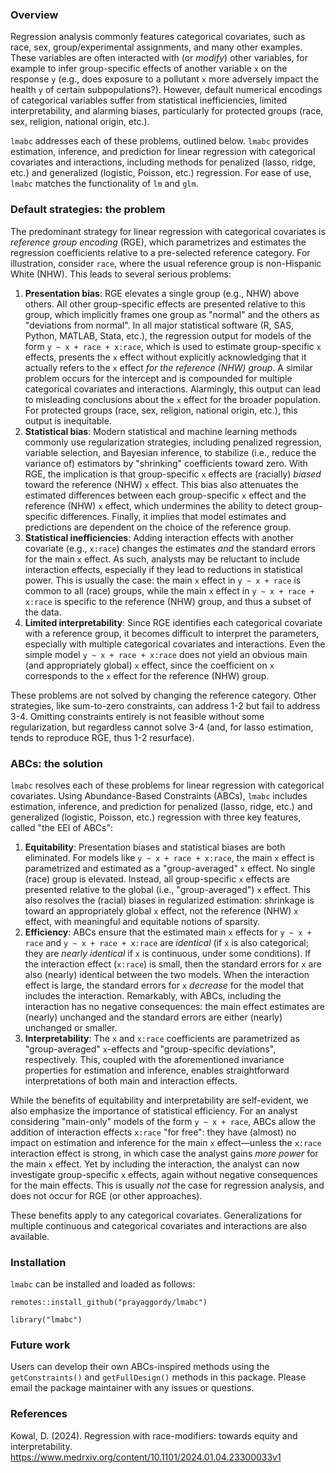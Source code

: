 ### Overview
Regression analysis commonly features categorical covariates, such as race, sex, group/experimental assignments, and many other examples. These variables are often interacted with (or *modify*) other variables, for example to infer group-specific effects of another variable `x` on the response `y` (e.g., does exposure to a pollutant `x` more adversely impact the health `y` of certain subpopulations?). However, default numerical encodings of categorical variables suffer from statistical inefficiencies, limited interpretability, and alarming biases, particularly for protected groups (race, sex, religion, national origin, etc.). 

`lmabc` addresses each of these problems, outlined below. `lmabc` provides estimation, inference, and prediction for linear regression with categorical covariates and interactions, including methods for penalized (lasso, ridge, etc.) and generalized (logistic, Poisson, etc.) regression. For ease of use, `lmabc` matches the functionality of `lm` and `glm`. 

### Default strategies: the problem

The predominant strategy for linear regression with categorical covariates is *reference group encoding* (RGE), which parametrizes and estimates the regression coefficients relative to a pre-selected reference category. For illustration, consider `race`, where the usual reference group is non-Hispanic White (NHW). This leads to several serious problems:

1. **Presentation bias**: RGE elevates a single group (e.g., NHW) above others. All other group-specific effects are presented relative to this group, which implicitly frames one group as "normal" and the others as "deviations from normal". In all major statistical software (R, SAS, Python,  MATLAB, Stata, etc.), the regression output for models of the form `y ~ x + race + x:race`, which is used to estimate group-specific `x` effects, presents the `x` effect without explicitly acknowledging that it actually refers to the `x` effect *for the reference (NHW) group*. A similar problem occurs for the intercept and is compounded for multiple categorical covariates and interactions. Alarmingly, this output can lead to misleading conclusions about the `x` effect for the broader population. For protected groups (race, sex, religion, national origin, etc.), this output is inequitable. 
1. **Statistical bias**: Modern statistical and machine learning methods commonly use regularization strategies, including penalized regression, variable selection, and Bayesian inference, to stabilize (i.e., reduce the variance of) estimators by "shrinking" coefficients toward zero. With RGE, the implication is that group-specific `x` effects are (racially) *biased* toward the reference (NHW) `x` effect. This bias also attenuates the estimated differences between each group-specific `x` effect and the reference (NHW) `x` effect, which undermines the ability to detect group-specific differences. Finally, it implies that model estimates and predictions are dependent on the choice of the reference group. 
1. **Statistical inefficiencies**: Adding interaction effects with another covariate (e.g., `x:race`) changes the estimates *and* the standard errors for the main `x` effect. As such, analysts may be reluctant to include interaction effects, especially if they lead to reductions in statistical power. This is usually the case: the main `x` effect in `y ~ x + race` is common to all (race) groups, while the main `x` effect in `y ~ x + race + x:race` is specific to the reference (NHW) group, and thus a subset of the data. 
1. **Limited interpretability**: Since RGE identifies each categorical covariate with a reference group, it becomes difficult to interpret the parameters, especially with multiple categorical covariates and interactions. Even the simple model `y ~ x + race + x:race` does not yield an obvious main (and appropriately global) `x` effect, since the coefficient on `x` corresponds to the `x` effect for the reference (NHW) group. 

These problems are not solved by changing the reference category. Other strategies, like sum-to-zero constraints, can address 1-2 but fail to address 3-4. Omitting constraints entirely is not feasible without some regularization, but regardless cannot solve 3-4 (and, for lasso estimation, tends to reproduce RGE, thus 1-2 resurface).  

### ABCs: the solution
`lmabc` resolves each of these problems for linear regression with categorical covariates. Using Abundance-Based Constraints (ABCs), `lmabc` includes estimation, inference, and prediction for penalized (lasso, ridge, etc.) and generalized (logistic, Poisson, etc.) regression with three key features, called "the EEI of ABCs": 

1. **Equitability**: Presentation biases and statistical biases are both eliminated. For models like `y ~ x + race + x:race`, the main `x` effect is parametrized and estimated as a "group-averaged" `x` effect. No single (race) group is elevated. Instead, all group-specific `x` effects are presented relative to the global (i.e., "group-averaged") `x` effect. This also resolves the (racial) biases in regularized estimation: shrinkage is toward an appropriately global `x` effect, not the reference (NHW) `x` effect, with meaningful and equitable notions of sparsity. 
1. **Efficiency**: ABCs ensure that the estimated main `x` effects for `y ~ x + race` and `y ~ x + race + x:race` are *identical* (if `x` is also categorical; they are *nearly identical* if `x` is continuous, under some conditions). If the interaction effect (`x:race`) is small, then the standard errors for `x` are also (nearly) identical between the two models. When the interaction effect is large, the standard errors for `x` *decrease* for the model that includes the interaction. Remarkably, with ABCs, including the interaction has no negative consequences: the main effect estimates are (nearly) unchanged and the standard errors are either (nearly) unchanged or smaller. 
1. **Interpretability**: The `x` and `x:race` coefficients are parametrized as "group-averaged" `x`-effects and "group-specific deviations", respectively. This, coupled with the aforementioned invariance properties for estimation and inference, enables straightforward interpretations of both main and interaction effects.

While the benefits of equitability and interpretability are self-evident, we also emphasize the importance of statistical efficiency. For an analyst considering "main-only" models of the form `y ~ x + race`, ABCs allow the addition of interaction effects `x:race` "for free": they have (almost) no impact on estimation and inference for the main `x` effect—unless the `x:race` interaction effect is strong, in which case the analyst gains *more power* for the main `x` effect. Yet by including the interaction, the analyst can now investigate group-specific `x` effects, again without negative consequences for the main effects. This is usually *not* the case for regression analysis, and does not occur for RGE (or other approaches).  

These benefits apply to any categorical covariates. Generalizations for multiple continuous and categorical covariates and interactions are also available. 

### Installation
`lmabc` can be installed and loaded as follows:

```
remotes::install_github("prayaggordy/lmabc")

library("lmabc")
```

### Future work
Users can develop their own ABCs-inspired methods using the `getConstraints()` and `getFullDesign()` methods in this package. Please email the package maintainer with any issues or questions.

### References
Kowal, D. (2024). Regression with race-modifiers: towards equity and interpretability. <https://www.medrxiv.org/content/10.1101/2024.01.04.23300033v1>
